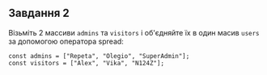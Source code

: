 ## Завдання 2

Візьміть 2 массиви `admins` та `visitors` і об'єдняйте їх в один масив `users` за допомогою оператора spread:
```
const admins = ["Repeta", "Olegio", "SuperAdmin"];
const visitors = ["Alex", "Vika", "N124Z"];
```



